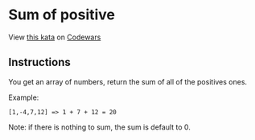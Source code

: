 # Sum of positive

View [this kata](https://www.codewars.com/kata/5715eaedb436cf5606000381/) on [Codewars](https://www.codewars.com)

## Instructions

You get an array of numbers, return the sum of all of the positives ones.

Example:

```text
[1,-4,7,12] => 1 + 7 + 12 = 20
```

Note: if there is nothing to sum, the sum is default to 0.
